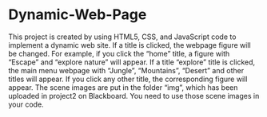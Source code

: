 # Dynamic-Web-Page
This project is created by using HTML5, CSS, and JavaScript code to implement a dynamic web site. If a title is clicked, the webpage figure will be changed. For example, if you click the “home” title, a figure with “Escape” and “explore nature” will appear. If a title “explore” title is clicked, the main menu webpage with “Jungle”, “Mountains”, “Desert” and other titles will appear. If you click any other title, the corresponding figure will appear. The scene images are put in the folder “img”, which has been uploaded in project2 on Blackboard. You need to use those scene images in your code.

